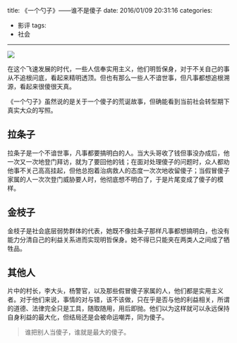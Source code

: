 title: 《一个勺子》——谁不是傻子
date: 2016/01/09 20:31:16
categories:
- 影评
tags:
- 社会

---
![](https://image.covertness.me/yigeshaozi_p2286918920.jpg)

在这个飞速发展的时代，一些人信奉实用主义，他们明哲保身，对于不关自己的事从不追根问底，看起来精明透顶。但也有那么一些人不谙世事，但凡事都想追根溯源，看起来很傻很天真。
<!-- more -->

《一个勺子》虽然说的是关于一个傻子的荒诞故事，但确能看到当前社会转型期下真实大众的写照。

## 拉条子
拉条子是一个不谙世事，凡事都要搞明白的人。当大头哥收了钱但事没办成后，他一次又一次地登门拜访，就为了要回他的钱；在面对处理傻子的问题时，众人都劝他事不关己高高挂起，但他总抱着治病救人的态度一次次地收留傻子；当假冒傻子家属的人一次次登门威胁要人时，他彻底想不明白了，于是片尾变成了傻子的模样。

## 金枝子
金枝子是社会底层弱势群体的代表，她既不像拉条子那样凡事都想搞明白，也没有能力分清自己的利益关系进而实现明哲保身。她不得已只能夹在两类人之间成了牺牲品。

## 其他人
片中的村长，李大头，杨警官，以及那些假冒傻子家属的人，他们都是实用主义者。对于他们来说，事情的对与错，该不该做，只在乎是否与他的利益相关，所谓的道德、法律完全只是工具，随取随用，用后即抛。他们以为这样就可以永远保持自身利益的最大化，但结局还是会被命运嘲弄，同为傻子。

> 谁把别人当傻子，谁就是最大的傻子。